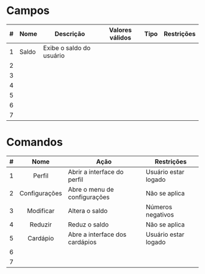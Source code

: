 # Campos

| # | Nome | Descrição | Valores válidos | Tipo | Restrições |
| --- | ------------- |-------------| :-----:|:-------------:| --- |
| 1 | Saldo | Exibe o saldo do usuário |  |  |  |
| 2 |  |  |  |  |  |
| 3 |  |  |  |  |  |
| 4 |  |  |  |  |  |
| 5 |  |  |  |  |  |
| 6 |  |  |  |  |  |
| 7 |  |  |  |  |  |

# Comandos 

| # | Nome | Ação | Restrições |
| --- |:-------------:| --- | --- |
| 1 | Perfil | Abrir a interface do perfil | Usuário estar logado |
| 2 | Configurações | Abre o menu de configurações | Não se aplica |
| 3 | Modificar | Altera o saldo | Números negativos |
| 4 | Reduzir | Reduz o saldo | Não se aplica |
| 5 | Cardápio | Abre a interface dos cardápios | Usuário estar logado |
| 6 |  |  |  |
| 7 |  |  |  |
